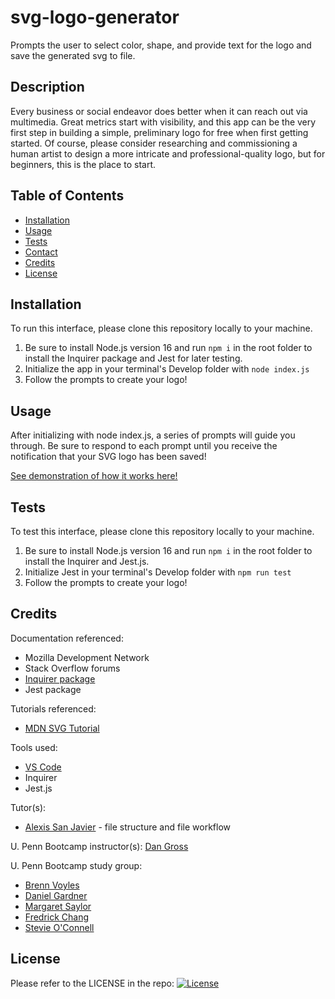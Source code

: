 # svg-logo-generator
Prompts the user to select color, shape, and provide text for the logo and save the generated svg to file.

## Description

Every business or social endeavor does better when it can reach out via multimedia. Great metrics start with visibility, and this app can be the very first step in building a simple, preliminary logo for free when first getting started. Of course, please consider researching and commissioning a human artist to design a more intricate and professional-quality logo, but for beginners, this is the place to start.


## Table of Contents

- [Installation](#installation)
- [Usage](#usage)
- [Tests](#tests)
- [Contact](#contact)
- [Credits](#credits)
- [License](#license)


## Installation

To run this interface, please clone this repository locally to your machine.
1. Be sure to install Node.js version 16 and run `npm i` in the root folder to install the Inquirer package and Jest for later testing.
2. Initialize the app in your terminal's Develop folder with `node index.js`
3. Follow the prompts to create your logo!


## Usage

After initializing with node index.js, a series of prompts will guide you through. Be sure to respond to each prompt until you receive the notification that your SVG logo has been saved!

[See demonstration of how it works here!]()


## Tests

To test this interface, please clone this repository locally to your machine.
1. Be sure to install Node.js version 16 and run `npm i` in the root folder to install the Inquirer and Jest.js.
2. Initialize Jest in your terminal's Develop folder with `npm run test`
3. Follow the prompts to create your logo!


## Credits

Documentation referenced:

- Mozilla Development Network
- Stack Overflow forums
- [Inquirer package](https://www.npmjs.com/package/inquirer)
- Jest package

Tutorials referenced:

- [MDN SVG Tutorial](https://developer.mozilla.org/en-US/docs/Web/SVG/Tutorial)

Tools used:
- [VS Code](https://code.visualstudio.com/)
- Inquirer
- Jest.js

Tutor(s):

- [Alexis San Javier](https://github.com/code-guy21) - file structure and file workflow

U. Penn Bootcamp instructor(s): [Dan Gross](https://github.com/DanielWGross)

U. Penn Bootcamp study group:

- [Brenn Voyles](https://github.com/brennaveir)
- [Daniel Gardner](https://github.com/gardnerd06)
- [Margaret Saylor](https://github.com/msaylorphila)
- [Fredrick Chang](https://github.com/LearnedDr)
- [Stevie O'Connell](https://github.com/OConnell-Coder)


## License

Please refer to the LICENSE in the repo: [![License](https://img.shields.io/badge/license-MIT-blue?logo=github)](https://github.com/miacias/CLI-readme-builder/blob/main/LICENSE)
